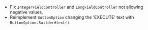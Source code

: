 - Fix `IntegerFieldController` and `LongFieldController` not allowing negative values.
- Reimplement `ButtonOption` changing the 'EXECUTE' text with `ButtonOption.Builder#text()`
